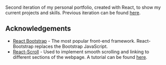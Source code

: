 

Second iteration of my personal portfolio, created with React, to show my current projects and skills.
Previous iteration can be found [here](https://github.com/nabarcala/Python-and-Flask-Ex).

## Acknowledgements
* [React Bootstrap](https://react-bootstrap.github.io/) - The most popular front-end framework. React-Bootstrap replaces the Bootstrap JavaScript.
* [React-Scroll](https://github.com/fisshy/react-scroll) - Used to implement smooth scrolling and linking to different sections of the webpage. A tutorial can be found [here](https://www.digitalocean.com/community/tutorials/how-to-implement-smooth-scrolling-in-react).